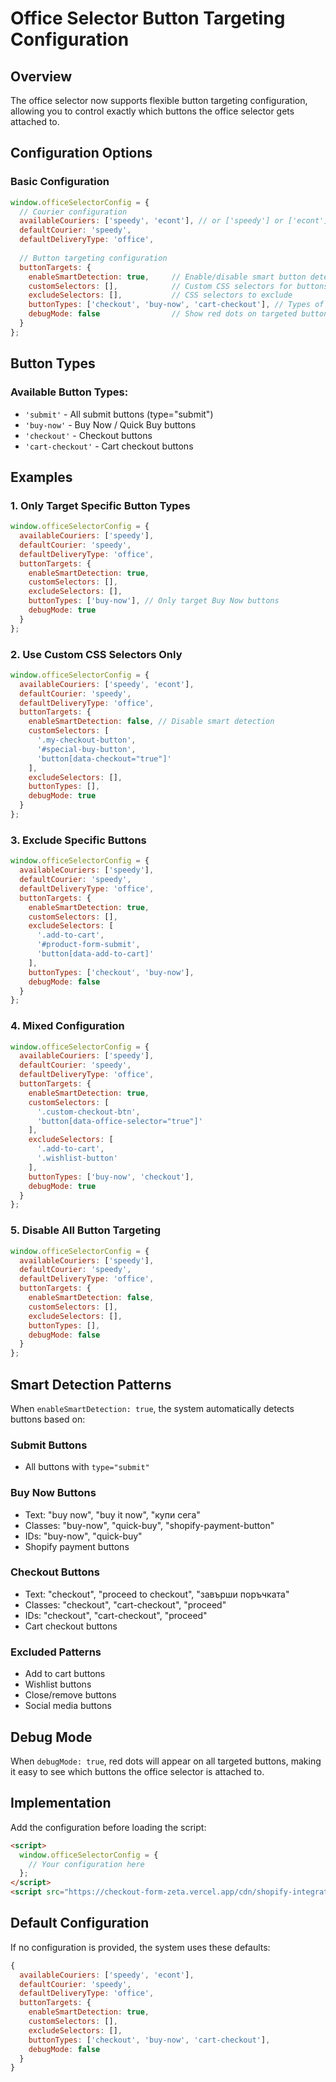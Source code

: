 # Office Selector Button Targeting Configuration

## Overview
The office selector now supports flexible button targeting configuration, allowing you to control exactly which buttons the office selector gets attached to.

## Configuration Options

### Basic Configuration
```javascript
window.officeSelectorConfig = {
  // Courier configuration
  availableCouriers: ['speedy', 'econt'], // or ['speedy'] or ['econt']
  defaultCourier: 'speedy',
  defaultDeliveryType: 'office',
  
  // Button targeting configuration
  buttonTargets: {
    enableSmartDetection: true,     // Enable/disable smart button detection
    customSelectors: [],            // Custom CSS selectors for buttons
    excludeSelectors: [],           // CSS selectors to exclude
    buttonTypes: ['checkout', 'buy-now', 'cart-checkout'], // Types of buttons to target
    debugMode: false                // Show red dots on targeted buttons
  }
};
```

## Button Types

### Available Button Types:
- `'submit'` - All submit buttons (type="submit")
- `'buy-now'` - Buy Now / Quick Buy buttons
- `'checkout'` - Checkout buttons
- `'cart-checkout'` - Cart checkout buttons

## Examples

### 1. Only Target Specific Button Types
```javascript
window.officeSelectorConfig = {
  availableCouriers: ['speedy'],
  defaultCourier: 'speedy',
  defaultDeliveryType: 'office',
  buttonTargets: {
    enableSmartDetection: true,
    customSelectors: [],
    excludeSelectors: [],
    buttonTypes: ['buy-now'], // Only target Buy Now buttons
    debugMode: true
  }
};
```

### 2. Use Custom CSS Selectors Only
```javascript
window.officeSelectorConfig = {
  availableCouriers: ['speedy', 'econt'],
  defaultCourier: 'speedy',
  defaultDeliveryType: 'office',
  buttonTargets: {
    enableSmartDetection: false, // Disable smart detection
    customSelectors: [
      '.my-checkout-button',
      '#special-buy-button',
      'button[data-checkout="true"]'
    ],
    excludeSelectors: [],
    buttonTypes: [],
    debugMode: true
  }
};
```

### 3. Exclude Specific Buttons
```javascript
window.officeSelectorConfig = {
  availableCouriers: ['speedy'],
  defaultCourier: 'speedy',
  defaultDeliveryType: 'office',
  buttonTargets: {
    enableSmartDetection: true,
    customSelectors: [],
    excludeSelectors: [
      '.add-to-cart',
      '#product-form-submit',
      'button[data-add-to-cart]'
    ],
    buttonTypes: ['checkout', 'buy-now'],
    debugMode: false
  }
};
```

### 4. Mixed Configuration
```javascript
window.officeSelectorConfig = {
  availableCouriers: ['speedy'],
  defaultCourier: 'speedy',
  defaultDeliveryType: 'office',
  buttonTargets: {
    enableSmartDetection: true,
    customSelectors: [
      '.custom-checkout-btn',
      'button[data-office-selector="true"]'
    ],
    excludeSelectors: [
      '.add-to-cart',
      '.wishlist-button'
    ],
    buttonTypes: ['buy-now', 'checkout'],
    debugMode: true
  }
};
```

### 5. Disable All Button Targeting
```javascript
window.officeSelectorConfig = {
  availableCouriers: ['speedy'],
  defaultCourier: 'speedy',
  defaultDeliveryType: 'office',
  buttonTargets: {
    enableSmartDetection: false,
    customSelectors: [],
    excludeSelectors: [],
    buttonTypes: [],
    debugMode: false
  }
};
```

## Smart Detection Patterns

When `enableSmartDetection: true`, the system automatically detects buttons based on:

### Submit Buttons
- All buttons with `type="submit"`

### Buy Now Buttons
- Text: "buy now", "buy it now", "купи сега"
- Classes: "buy-now", "quick-buy", "shopify-payment-button"
- IDs: "buy-now", "quick-buy"
- Shopify payment buttons

### Checkout Buttons
- Text: "checkout", "proceed to checkout", "завърши поръчката"
- Classes: "checkout", "cart-checkout", "proceed"
- IDs: "checkout", "cart-checkout", "proceed"
- Cart checkout buttons

### Excluded Patterns
- Add to cart buttons
- Wishlist buttons
- Close/remove buttons
- Social media buttons

## Debug Mode

When `debugMode: true`, red dots will appear on all targeted buttons, making it easy to see which buttons the office selector is attached to.

## Implementation

Add the configuration before loading the script:

```html
<script>
  window.officeSelectorConfig = {
    // Your configuration here
  };
</script>
<script src="https://checkout-form-zeta.vercel.app/cdn/shopify-integration.js"></script>
```

## Default Configuration

If no configuration is provided, the system uses these defaults:

```javascript
{
  availableCouriers: ['speedy', 'econt'],
  defaultCourier: 'speedy',
  defaultDeliveryType: 'office',
  buttonTargets: {
    enableSmartDetection: true,
    customSelectors: [],
    excludeSelectors: [],
    buttonTypes: ['checkout', 'buy-now', 'cart-checkout'],
    debugMode: false
  }
}
```
